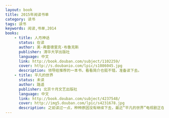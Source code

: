 ```yaml
---
layout: book
title: 2015年阅读书单
category: 读书
tags: 读书
keywords: 阅读,书单,2014
books: 
    - title: 人月神话
      status: 在读
      author: 美·弗雷德里克·布鲁克斯
      publisher: 清华大学出版社
      language: 中文
      link: http://book.douban.com/subject/1102259/
      cover: http://s.doubanio.com/lpic/s1086045.jpg
      description: 领导给推荐的一本书，看看简介也挺不错，准备读下去。
    - title: 平凡的世界
      status: 未读
      author: 路遥 
      publisher: 北京十月文艺出版社
      language: 中文
      link: http://book.douban.com/subject/4237548/
      cover: http://img5.douban.com/lpic/s4231678.jpg
      description: 之前读过一点，种种原因没有继续下去，最近“平凡的世界”电视剧正在热播，所以想继续把它读完。
---
```

